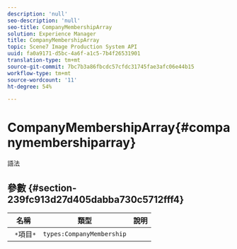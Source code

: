 ```yaml
---
description: 'null'
seo-description: 'null'
seo-title: CompanyMembershipArray
solution: Experience Manager
title: CompanyMembershipArray
topic: Scene7 Image Production System API
uuid: fa0a9171-d5bc-4a6f-a1c5-7b4f26531901
translation-type: tm+mt
source-git-commit: 7bc7b3a86fbcdc57cfdc31745fae3afc06e44b15
workflow-type: tm+mt
source-wordcount: '11'
ht-degree: 54%

---
```



# CompanyMembershipArray{#companymembershiparray}

語法

## 參數 {#section-239fc913d27d405dabba730c5712fff4}

| 名稱 | 類型 | 說明 |
|---|---|---|
| ` *`項目`*` | `types:CompanyMembership` |  |

